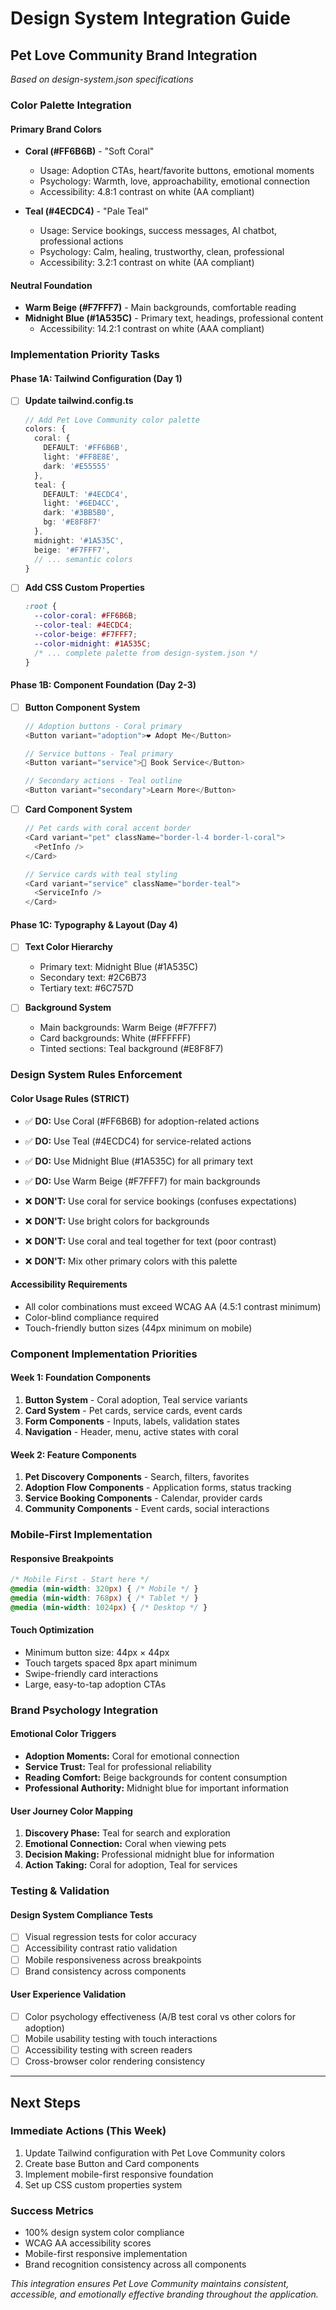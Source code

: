 # Design System Integration Guide

## Pet Love Community Brand Integration
*Based on design-system.json specifications*

### **Color Palette Integration**

#### **Primary Brand Colors**
- **Coral (#FF6B6B)** - "Soft Coral"
  - Usage: Adoption CTAs, heart/favorite buttons, emotional moments
  - Psychology: Warmth, love, approachability, emotional connection
  - Accessibility: 4.8:1 contrast on white (AA compliant)

- **Teal (#4ECDC4)** - "Pale Teal"  
  - Usage: Service bookings, success messages, AI chatbot, professional actions
  - Psychology: Calm, healing, trustworthy, clean, professional
  - Accessibility: 3.2:1 contrast on white (AA compliant)

#### **Neutral Foundation**
- **Warm Beige (#F7FFF7)** - Main backgrounds, comfortable reading
- **Midnight Blue (#1A535C)** - Primary text, headings, professional content
  - Accessibility: 14.2:1 contrast on white (AAA compliant)

### **Implementation Priority Tasks**

#### **Phase 1A: Tailwind Configuration** (Day 1)
- [ ] **Update tailwind.config.ts**
  ```typescript
  // Add Pet Love Community color palette
  colors: {
    coral: {
      DEFAULT: '#FF6B6B',
      light: '#FF8E8E', 
      dark: '#E55555'
    },
    teal: {
      DEFAULT: '#4ECDC4',
      light: '#6ED4CC',
      dark: '#3BB5B0',
      bg: '#E8F8F7'
    },
    midnight: '#1A535C',
    beige: '#F7FFF7',
    // ... semantic colors
  }
  ```

- [ ] **Add CSS Custom Properties**
  ```css
  :root {
    --color-coral: #FF6B6B;
    --color-teal: #4ECDC4;
    --color-beige: #F7FFF7;
    --color-midnight: #1A535C;
    /* ... complete palette from design-system.json */
  }
  ```

#### **Phase 1B: Component Foundation** (Day 2-3)
- [ ] **Button Component System**
  ```typescript
  // Adoption buttons - Coral primary
  <Button variant="adoption">❤️ Adopt Me</Button>
  
  // Service buttons - Teal primary
  <Button variant="service">📅 Book Service</Button>
  
  // Secondary actions - Teal outline
  <Button variant="secondary">Learn More</Button>
  ```

- [ ] **Card Component System**
  ```typescript
  // Pet cards with coral accent border
  <Card variant="pet" className="border-l-4 border-l-coral">
    <PetInfo />
  </Card>
  
  // Service cards with teal styling
  <Card variant="service" className="border-teal">
    <ServiceInfo />
  </Card>
  ```

#### **Phase 1C: Typography & Layout** (Day 4)
- [ ] **Text Color Hierarchy**
  - Primary text: Midnight Blue (#1A535C)
  - Secondary text: #2C6B73
  - Tertiary text: #6C757D
  
- [ ] **Background System**
  - Main backgrounds: Warm Beige (#F7FFF7)
  - Card backgrounds: White (#FFFFFF)
  - Tinted sections: Teal background (#E8F8F7)

### **Design System Rules Enforcement**

#### **Color Usage Rules (STRICT)**
- ✅ **DO:** Use Coral (#FF6B6B) for adoption-related actions
- ✅ **DO:** Use Teal (#4ECDC4) for service-related actions  
- ✅ **DO:** Use Midnight Blue (#1A535C) for all primary text
- ✅ **DO:** Use Warm Beige (#F7FFF7) for main backgrounds

- ❌ **DON'T:** Use coral for service bookings (confuses expectations)
- ❌ **DON'T:** Use bright colors for backgrounds
- ❌ **DON'T:** Use coral and teal together for text (poor contrast)
- ❌ **DON'T:** Mix other primary colors with this palette

#### **Accessibility Requirements**
- All color combinations must exceed WCAG AA (4.5:1 contrast minimum)
- Color-blind compliance required
- Touch-friendly button sizes (44px minimum on mobile)

### **Component Implementation Priorities**

#### **Week 1: Foundation Components**
1. **Button System** - Coral adoption, Teal service variants
2. **Card System** - Pet cards, service cards, event cards
3. **Form Components** - Inputs, labels, validation states
4. **Navigation** - Header, menu, active states with coral

#### **Week 2: Feature Components** 
1. **Pet Discovery Components** - Search, filters, favorites
2. **Adoption Flow Components** - Application forms, status tracking
3. **Service Booking Components** - Calendar, provider cards
4. **Community Components** - Event cards, social interactions

### **Mobile-First Implementation**

#### **Responsive Breakpoints**
```css
/* Mobile First - Start here */
@media (min-width: 320px) { /* Mobile */ }
@media (min-width: 768px) { /* Tablet */ }
@media (min-width: 1024px) { /* Desktop */ }
```

#### **Touch Optimization**
- Minimum button size: 44px × 44px
- Touch targets spaced 8px apart minimum
- Swipe-friendly card interactions
- Large, easy-to-tap adoption CTAs

### **Brand Psychology Integration**

#### **Emotional Color Triggers**
- **Adoption Moments:** Coral for emotional connection
- **Service Trust:** Teal for professional reliability  
- **Reading Comfort:** Beige backgrounds for content consumption
- **Professional Authority:** Midnight blue for important information

#### **User Journey Color Mapping**
1. **Discovery Phase:** Teal for search and exploration
2. **Emotional Connection:** Coral when viewing pets
3. **Decision Making:** Professional midnight blue for information
4. **Action Taking:** Coral for adoption, Teal for services

### **Testing & Validation**

#### **Design System Compliance Tests**
- [ ] Visual regression tests for color accuracy
- [ ] Accessibility contrast ratio validation
- [ ] Mobile responsiveness across breakpoints
- [ ] Brand consistency across components

#### **User Experience Validation**
- [ ] Color psychology effectiveness (A/B test coral vs other colors for adoption)
- [ ] Mobile usability testing with touch interactions
- [ ] Accessibility testing with screen readers
- [ ] Cross-browser color rendering consistency

---

## Next Steps

### **Immediate Actions (This Week)**
1. Update Tailwind configuration with Pet Love Community colors
2. Create base Button and Card components
3. Implement mobile-first responsive foundation
4. Set up CSS custom properties system

### **Success Metrics**
- 100% design system color compliance
- WCAG AA accessibility scores
- Mobile-first responsive implementation
- Brand recognition consistency across all components

*This integration ensures Pet Love Community maintains consistent, accessible, and emotionally effective branding throughout the application.*